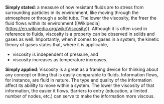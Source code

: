 **Simply stated**: a measure of how resistant fluids are to stress from surrounding particles in its environment, like moving through the atmosphere or through a solid tube. The lower the viscosity, the freer the fluid flows within its environment ([Wikipedia] (https://en.wikipedia.org/wiki/Viscosity)). Although it is often used in reference to fluids, viscosity is a property can be observed in solids and gases as well. Importantly, when it comes to gases in a system, the kinetic theory of gases states that, where it is applicable, 
* viscosity is independent of pressure, and
* viscosity increases as temperature increases.

**Simply applied**: Viscosity is a great as a framing device for thinking about any concept or thing that is easily comparable to fluids. Information flows, for instance, are fluid in nature. The type and quality of the information affect its abililty to move within a system. The lower the viscosity of that information, the easier it flows. Barriers to entry (education, a limited number of nodes, etc.) can serve to make the information more viscous.
